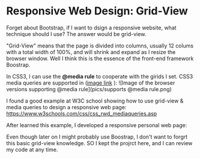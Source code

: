 # Responsive Web Design: Grid-View

Forget about Bootstrap, if I want to dsign a responsive website, what technique should I use? The answer would be grid-view.

"Grid-View" means that the page is divided into columns, usually 12 colums with a total width of 100%, and will shrink and expand as I resize the browser window. Well I think this is the essence of the front-end framework Boostrap.

In CSS3, I can use the **@media rule** to cooperate with the girids I set.
CSS3 media queries are supported in ([image link](https://www.w3schools.com/css/css3_mediaqueries.asp) ):
![Image of the browser versions supporting @media rule](pics/supports @media rule.png)

I found a good example at W3C school showing how to use grid-view & media queries to design a responsive web page: https://www.w3schools.com/css/css_rwd_mediaqueries.asp

After learned this example, I developed a responsive personal web page: 

Even though later on I might probably use Boostrap, I don't want to forgrt this basic grid-view knowledge. SO I kept the projrct here, and I can review my code at any time.
